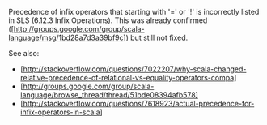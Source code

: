 Precedence of infix operators that starting with '=' or '!' is incorrectly listed in SLS (6.12.3 Infix Operations).
This was already confirmed ([http://groups.google.com/group/scala-language/msg/1bd28a7d3a39bf9c]) but still not fixed.

See also:
- [http://stackoverflow.com/questions/7022207/why-scala-changed-relative-precedence-of-relational-vs-equality-operators-compa]
- [http://groups.google.com/group/scala-language/browse_thread/thread/51bde08394afb578]
- [http://stackoverflow.com/questions/7618923/actual-precedence-for-infix-operators-in-scala]
